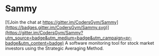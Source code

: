 # Sammy

[![Join the chat at https://gitter.im/CodersGym/Sammy](https://badges.gitter.im/CodersGym/Sammy.svg)](https://gitter.im/CodersGym/Sammy?utm_source=badge&utm_medium=badge&utm_campaign=pr-badge&utm_content=badge)
A software monitoring tool for stock market investors using the Strategic Averaging Method.
